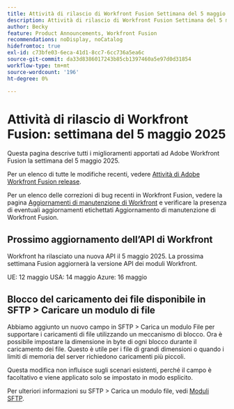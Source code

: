 ```yaml
---
title: Attività di rilascio di Workfront Fusion Settimana del 5 maggio 2025
description: Attività di rilascio di Workfront Fusion Settimana del 5 maggio 2025
author: Becky
feature: Product Announcements, Workfront Fusion
recommendations: noDisplay, noCatalog
hidefromtoc: true
exl-id: c73bfe03-6eca-41d1-8cc7-6cc736a5ea6c
source-git-commit: da33d8386017243b85cb1397460a5e97d0d31854
workflow-type: tm+mt
source-wordcount: '196'
ht-degree: 0%

---
```


# Attività di rilascio di Workfront Fusion: settimana del 5 maggio 2025

Questa pagina descrive tutti i miglioramenti apportati ad Adobe Workfront Fusion la settimana del 5 maggio 2025.

Per un elenco di tutte le modifiche recenti, vedere [Attività di Adobe Workfront Fusion release](/help/workfront-fusion/fusion-product-releases/fusion-release-activity.md).

Per un elenco delle correzioni di bug recenti in Workfront Fusion, vedere la pagina [Aggiornamenti di manutenzione di Workfront](https://experienceleague.adobe.com/it/docs/workfront-known-issues/releases/current-updates) e verificare la presenza di eventuali aggiornamenti etichettati Aggiornamento di manutenzione di Workfront Fusion.

## Prossimo aggiornamento dell’API di Workfront

Workfront ha rilasciato una nuova API il 5 maggio 2025. La prossima settimana Fusion aggiornerà la versione API dei moduli Workfront.

UE: 12 maggio
USA: 14 maggio
Azure: 16 maggio

## Blocco del caricamento dei file disponibile in SFTP > Caricare un modulo di file

Abbiamo aggiunto un nuovo campo in SFTP > Carica un modulo File per supportare i caricamenti di file utilizzando un meccanismo di blocco. Ora è possibile impostare la dimensione in byte di ogni blocco durante il caricamento dei file. Questo è utile per i file di grandi dimensioni o quando i limiti di memoria del server richiedono caricamenti più piccoli.

Questa modifica non influisce sugli scenari esistenti, perché il campo è facoltativo e viene applicato solo se impostato in modo esplicito.

Per ulteriori informazioni su SFTP > Carica un modulo file, vedi [Moduli SFTP](/help/workfront-fusion/references/apps-and-modules/universal-connectors/sftp.md).

